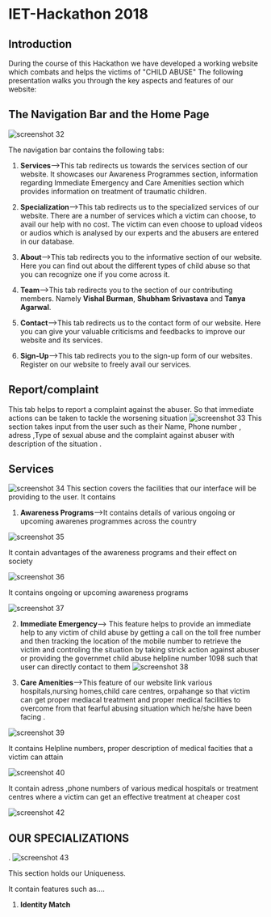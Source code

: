 # IET-Hackathon 2018
## Introduction
During the course of this Hackathon we have developed a working website which combats and helps the victims of "CHILD ABUSE"
The following presentation walks you through the key aspects and features of our website:
## The Navigation Bar and the Home Page

![screenshot 32](https://user-images.githubusercontent.com/19861874/35476504-16503c5c-03d7-11e8-9fa8-80cd706635ce.png)


The navigation bar contains the following tabs:
1. **Services**-->This tab redirects us towards the services section of our website. It showcases our Awareness Programmes section, information regarding Immediate Emergency and Care Amenities section which provides information on treatment of traumatic children.


2. **Specialization**-->This tab redirects us to the specialized services of our website. There are a number of services which a victim can choose, to avail our help with no cost. The victim can even choose to upload videos or audios which is analysed by our experts and the abusers are entered in our database.


3. **About**-->This tab redirects you to the informative section of our website. Here you can find out about the different types of child abuse so that you can recognize one if you come across it.


4. **Team**-->This tab redirects you to the section of our contributing members. Namely **Vishal Burman**, **Shubham Srivastava** and **Tanya Agarwal**.


5. **Contact**-->This tab redirects us to the contact form of our website. Here you can give your valuable criticisms and feedbacks to improve our website and its services.


6. **Sign-Up**-->This tab redirects you to the sign-up form of our websites. Register on our website to freely avail our services.

## Report/complaint
This tab helps to report a complaint against the abuser. So that immediate actions can be taken to tackle the worsening situation
![screenshot 33](https://user-images.githubusercontent.com/19861874/35476755-5798e502-03db-11e8-9136-9cad0c42e8b7.png)
This section takes input from the user such as their Name, Phone number , adress ,Type of sexual abuse and the complaint against abuser
with description of the situation .

## Services
![screenshot 34](https://user-images.githubusercontent.com/19861874/35476800-4021ca0a-03dc-11e8-92db-b9f071f78541.png)
This section covers the facilities that our interface will be providing to the user. It contains

1. **Awareness Programs**-->It contains details of various ongoing or upcoming awarenes programmes across the country


![screenshot 35](https://user-images.githubusercontent.com/19861874/35476859-82872ed4-03dd-11e8-9aaf-ec2e45c1fea8.png)


 It contain advantages of the awareness programs and their effect on society
 
 
![screenshot 36](https://user-images.githubusercontent.com/19861874/35476861-aaef6cec-03dd-11e8-987d-7558e44f168e.png)


It contains ongoing or upcoming awareness programs

![screenshot 37](https://user-images.githubusercontent.com/19861874/35476876-f2eab0c4-03dd-11e8-9049-1da74ce469b4.png)

2. **Immediate Emergency**--> This feature helps to provide an immediate help to any victim of child abuse by
                              getting a call on the toll free number and then tracking the location of the mobile number
                              to retrieve the victim and controling the situation by taking strick action against abuser              
or
providing the governmet child abuse helpline number 1098 such that user can directly contact to 
them
![screenshot 38](https://user-images.githubusercontent.com/19861874/35476996-5d49cc0a-03e0-11e8-866b-5cd550fef55f.png)

3. **Care Amenities**-->This feature of our website link various hospitals,nursing homes,child care centres, orpahange
so that victim can get proper mediacal treatment and proper medical facilities to overcome from that fearful abusing situation
which he/she have been facing .

![screenshot 39](https://user-images.githubusercontent.com/19861874/35476997-5d85890c-03e0-11e8-84b1-9d7e4b65adc2.png)
 
 It contains Helpline numbers, proper description of medical facities that a victim can attain
 
 ![screenshot 40](https://user-images.githubusercontent.com/19861874/35476998-5dc10432-03e0-11e8-8ea2-f7dfc06058e5.png)
 
 It contain adress ,phone numbers of various medical hospitals or treatment centres where a victim can get an effective treatment at 
 cheaper cost
 
 ![screenshot 42](https://user-images.githubusercontent.com/19861874/35476999-5dfb48c2-03e0-11e8-9220-3687eb3b3486.png)
 
 ## OUR SPECIALIZATIONS ##
 .
 ![screenshot 43](https://user-images.githubusercontent.com/19861874/35477162-79088e92-03e3-11e8-90f3-80d5288481b0.png)

This section holds our Uniqueness.

It contain features such as....

1. **Identity Match**


                              


